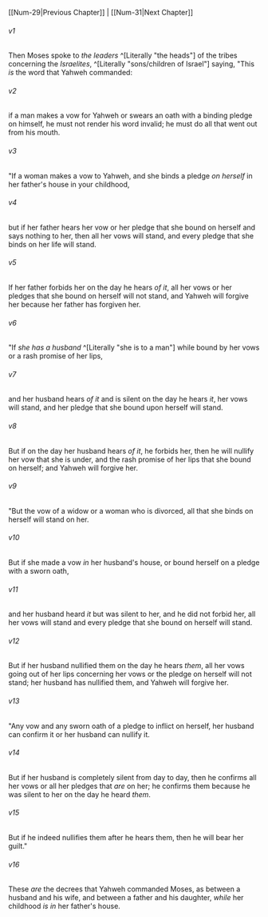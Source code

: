 ﻿---
aliases:
  - Numbers 30
---

[[Num-29|Previous Chapter]] | [[Num-31|Next Chapter]]

###### v1
Then Moses spoke to _the leaders_ ^[Literally "the heads"] of the tribes concerning the _Israelites_, ^[Literally "sons/children of Israel"] saying, "This _is_ the word that Yahweh commanded:

###### v2
if a man makes a vow for Yahweh or swears an oath with a binding pledge on himself, he must not render his word invalid; he must do all that went out from his mouth.

###### v3
"If a woman makes a vow to Yahweh, and she binds a pledge _on herself_ in her father's house in your childhood,

###### v4
but if her father hears her vow or her pledge that she bound on herself and says nothing to her, then all her vows will stand, and every pledge that she binds on her life will stand.

###### v5
If her father forbids her on the day he hears _of it_, all her vows or her pledges that she bound on herself will not stand, and Yahweh will forgive her because her father has forgiven her.

###### v6
"If _she has a husband_ ^[Literally "she is to a man"] while bound by her vows or a rash promise of her lips,

###### v7
and her husband hears _of it_ and is silent on the day he hears _it_, her vows will stand, and her pledge that she bound upon herself will stand.

###### v8
But if on the day her husband hears _of it_, he forbids her, then he will nullify her vow that she is under, and the rash promise of her lips that she bound on herself; and Yahweh will forgive her.

###### v9
"But the vow of a widow or a woman who is divorced, all that she binds on herself will stand on her.

###### v10
But if she made a vow _in_ her husband's house, or bound herself on a pledge with a sworn oath,

###### v11
and her husband heard _it_ but was silent to her, and he did not forbid her, all her vows will stand and every pledge that she bound on herself will stand.

###### v12
But if her husband nullified them on the day he hears _them_, all her vows going out of her lips concerning her vows or the pledge on herself will not stand; her husband has nullified them, and Yahweh will forgive her.

###### v13
"Any vow and any sworn oath of a pledge to inflict on herself, her husband can confirm it or her husband can nullify it.

###### v14
But if her husband is completely silent from day to day, then he confirms all her vows or all her pledges that _are_ on her; he confirms them because he was silent to her on the day he heard _them_.

###### v15
But if he indeed nullifies them after he hears them, then he will bear her guilt."

###### v16
These _are_ the decrees that Yahweh commanded Moses, as between a husband and his wife, and between a father and his daughter, _while_ her childhood _is in_ her father's house.